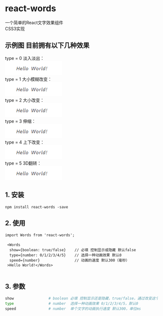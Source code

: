 # react-words

一个简单的React文字效果组件<br/>
CSS3实现

## 示例图 目前拥有以下几种效果
type = 0 淡入淡出：<br/> ![image](https://github.com/javaLuo/react-words/blob/master/example/assets/1.gif)<br/>
type = 1 大小模糊改变：<br/> ![image](https://github.com/javaLuo/react-words/blob/master/example/assets/2.gif)<br/>
type = 2 大小改变：<br/> ![image](https://github.com/javaLuo/react-words/blob/master/example/assets/3.gif)<br/>
type = 3 伸缩：<br/> ![image](https://github.com/javaLuo/react-words/blob/master/example/assets/4.gif)<br/>
type = 4 上下改变：<br/> ![image](https://github.com/javaLuo/react-words/blob/master/example/assets/5.gif)<br/>
type = 5 3D翻转：<br/> ![image](https://github.com/javaLuo/react-words/blob/master/example/assets/6.gif)<br/>


## 1. 安装

````
npm install react-words -save
````

## 2. 使用

````
import Words from 'react-words';

 <Words
  show={boolean: true/false}    // 必填 控制显示或隐藏 默认false
  type={number: 0/1/2/3/4/5}    // 选择一种动画效果 默认0
  speed={number}                // 动画的速度 默认300（毫秒）
 >Hello World!</Words>
 
````

## 3. 参数


````bash
show                # boolean 必填 控制显示还是隐藏，true/false，通过改变这个值来触发动画效果
type                # number  选择一种动画效果 0/1/2/3/4/5，默认0
speed               # number  单个文字的动画执行速度 默认300，单位ms

````

